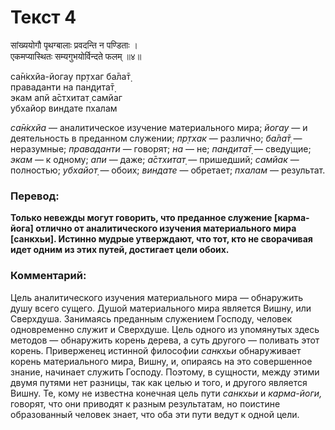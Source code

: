 # Текст 4

सांख्ययोगौ पृथग्बालाः प्रवदन्ति न पण्डिताः ।  
एकमप्यास्थितः सम्यगुभयोर्विन्दते फलम् ॥४॥

са̄н̇кхйа-йогау пр̣тхаг ба̄ла̄т̣  
праваданти на пан̣д̣ита̄т̣  
экам апй а̄стхитат̣ самйаг  
убхайор виндате пхалам

_са̄н̇кхйа_ — аналитическое изучение материального мира; _йогау_ — и деятельность в преданном служении; _пр̣тхак_ — различно; _ба̄ла̄т̣_ — неразумные; _праваданти_ — говорят; _на_ — не; _пан̣д̣ита̄т̣_ — сведущие; _экам_ — к одному; _апи_ — даже; _а̄стхитат̣_ — пришедший; _самйак_ — полностью; _убхайот̣_ — обоих; _виндате_ — обретает; _пхалам_ — результат.

### Перевод:

**Только невежды могут говорить, что преданное служение [карма-йога] отлично от аналитического изучения материального мира [санкхьи]. Истинно мудрые утверждают, что тот, кто не сворачивая идет одним из этих путей, достигает цели обоих.**

### Комментарий:

Цель аналитического изучения материального мира — обнаружить душу всего сущего. Душой материального мира является Вишну, или Сверхдуша. Занимаясь преданным служением Господу, человек одновременно служит и Сверхдуше. Цель одного из упомянутых здесь методов — обнаружить корень дерева, а суть другого — поливать этот корень. Приверженец истинной философии _санкхьи_ обнаруживает корень материального мира, Вишну, и, опираясь на это совершенное знание, начинает служить Господу. Поэтому, в сущности, между этими двумя путями нет разницы, так как целью и того, и другого является Вишну. Те, кому не известна конечная цель пути _санкхьи_ и _карма-йоги,_ говорят, что они приводят к разным результатам, но поистине образованный человек знает, что оба эти пути ведут к одной цели.